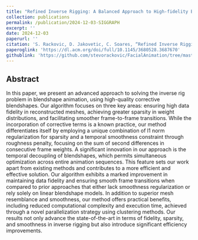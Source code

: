 ```yaml
---
title: "Refined Inverse Rigging: A Balanced Approach to High-fidelity Blendshape Animation"
collection: publications
permalink: /publication/2024-12-03-SIGGRAPH
excerpt: ''
date: 2024-12-03
paperurl: ''
citation: 'S. Rackovic, D. Jakovetic, C. Soares, “Refined Inverse Rigging: A Balanced Approach to High-fidelity Blendshape Animation,” SIGGRAPH Asia 2024 Conference Papers, 45, 1-9, (2024)'
paperoglink: 'https://dl.acm.org/doi/full/10.1145/3680528.3687670'
githublink: 'https://github.com/stevorackovic/FacialAnimation/tree/master/Scripts/TimeAwareComponent'
---
```



Abstract 
--------

In this paper, we present an advanced approach to solving the inverse rig problem in blendshape animation, using high-quality corrective blendshapes. Our algorithm focuses on three key areas: ensuring high data fidelity in reconstructed meshes, achieving greater sparsity in weight distributions, and facilitating smoother frame-to-frame transitions. While the incorporation of corrective terms is a known practice, our method differentiates itself by employing a unique combination of l1 norm regularization for sparsity and a temporal smoothness constraint through roughness penalty, focusing on the sum of second differences in consecutive frame weights. A significant innovation in our approach is the temporal decoupling of blendshapes, which permits simultaneous optimization across entire animation sequences. This feature sets our work apart from existing methods and contributes to a more efficient and effective solution. Our algorithm exhibits a marked improvement in maintaining data fidelity and ensuring smooth frame transitions when compared to prior approaches that either lack smoothness regularization or rely solely on linear blendshape models. In addition to superior mesh resemblance and smoothness, our method offers practical benefits, including reduced computational complexity and execution time, achieved through a novel parallelization strategy using clustering methods. Our results not only advance the state-of-the-art in terms of fidelity, sparsity, and smoothness in inverse rigging but also introduce significant efficiency improvements.
